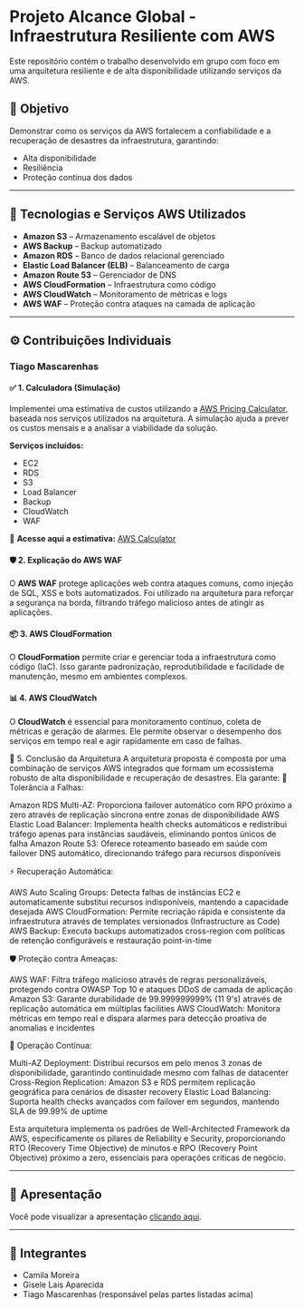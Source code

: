 # Projeto Alcance Global - Infraestrutura Resiliente com AWS

Este repositório contém o trabalho desenvolvido em grupo com foco em uma arquitetura resiliente e de alta disponibilidade utilizando serviços da AWS.

## 🧠 Objetivo

Demonstrar como os serviços da AWS fortalecem a confiabilidade e a recuperação de desastres da infraestrutura, garantindo:
- Alta disponibilidade
- Resiliência
- Proteção contínua dos dados

---

## 🔧 Tecnologias e Serviços AWS Utilizados

- **Amazon S3** – Armazenamento escalável de objetos
- **AWS Backup** – Backup automatizado
- **Amazon RDS** – Banco de dados relacional gerenciado
- **Elastic Load Balancer (ELB)** – Balanceamento de carga
- **Amazon Route 53** – Gerenciador de DNS
- **AWS CloudFormation** – Infraestrutura como código
- **AWS CloudWatch** – Monitoramento de métricas e logs
- **AWS WAF** – Proteção contra ataques na camada de aplicação

---

## ⚙️ Contribuições Individuais

### Tiago Mascarenhas

#### ✅ 1. Calculadora (Simulação)

Implementei uma estimativa de custos utilizando a [AWS Pricing Calculator](https://calculator.aws/#/estimate?id=95ae99b87db165a43063586d83df89bbc26f6406), baseada nos serviços utilizados na arquitetura. A simulação ajuda a prever os custos mensais e a analisar a viabilidade da solução.

**Serviços incluídos:**
- EC2
- RDS
- S3
- Load Balancer
- Backup
- CloudWatch
- WAF

🔗 **Acesse aqui a estimativa:** [AWS Calculator](https://calculator.aws/#/estimate?id=95ae99b87db165a43063586d83df89bbc26f6406)

#### 🛡️ 2. Explicação do AWS WAF

O **AWS WAF** protege aplicações web contra ataques comuns, como injeção de SQL, XSS e bots automatizados. Foi utilizado na arquitetura para reforçar a segurança na borda, filtrando tráfego malicioso antes de atingir as aplicações.

#### 📦 3. AWS CloudFormation

O **CloudFormation** permite criar e gerenciar toda a infraestrutura como código (IaC). Isso garante padronização, reprodutibilidade e facilidade de manutenção, mesmo em ambientes complexos.

#### 📊 4. AWS CloudWatch

O **CloudWatch** é essencial para monitoramento contínuo, coleta de métricas e geração de alarmes. Ele permite observar o desempenho dos serviços em tempo real e agir rapidamente em caso de falhas.

🧩 5. Conclusão da Arquitetura
A arquitetura proposta é composta por uma combinação de serviços AWS integrados que formam um ecossistema robusto de alta disponibilidade e recuperação de desastres. Ela garante:
🔧 Tolerância a Falhas:

Amazon RDS Multi-AZ: Proporciona failover automático com RPO próximo a zero através de replicação síncrona entre zonas de disponibilidade
AWS Elastic Load Balancer: Implementa health checks automáticos e redistribui tráfego apenas para instâncias saudáveis, eliminando pontos únicos de falha
Amazon Route 53: Oferece roteamento baseado em saúde com failover DNS automático, direcionando tráfego para recursos disponíveis

⚡ Recuperação Automática:

AWS Auto Scaling Groups: Detecta falhas de instâncias EC2 e automaticamente substitui recursos indisponíveis, mantendo a capacidade desejada
AWS CloudFormation: Permite recriação rápida e consistente da infraestrutura através de templates versionados (Infrastructure as Code)
AWS Backup: Executa backups automatizados cross-region com políticas de retenção configuráveis e restauração point-in-time

🛡️ Proteção contra Ameaças:

AWS WAF: Filtra tráfego malicioso através de regras personalizáveis, protegendo contra OWASP Top 10 e ataques DDoS de camada de aplicação
Amazon S3: Garante durabilidade de 99.999999999% (11 9's) através de replicação automática em múltiplas facilities
AWS CloudWatch: Monitora métricas em tempo real e dispara alarmes para detecção proativa de anomalias e incidentes

🔄 Operação Contínua:

Multi-AZ Deployment: Distribui recursos em pelo menos 3 zonas de disponibilidade, garantindo continuidade mesmo com falhas de datacenter
Cross-Region Replication: Amazon S3 e RDS permitem replicação geográfica para cenários de disaster recovery
Elastic Load Balancing: Suporta health checks avançados com failover em segundos, mantendo SLA de 99.99% de uptime

Esta arquitetura implementa os padrões de Well-Architected Framework da AWS, especificamente os pilares de Reliability e Security, proporcionando RTO (Recovery Time Objective) de minutos e RPO (Recovery Point Objective) próximo a zero, essenciais para operações críticas de negócio.

---

## 📎 Apresentação

Você pode visualizar a apresentação [clicando aqui](https://github.com/TiagoMascarenhas/ArquiteturaConfiabilidade/blob/main/Apresenta%C3%A7%C3%A3o%20-%20Confiabilidade.pdf).

---

## 👥 Integrantes

- Camila Moreira
- Gisele Lais Aparecida
- Tiago Mascarenhas (responsável pelas partes listadas acima)
